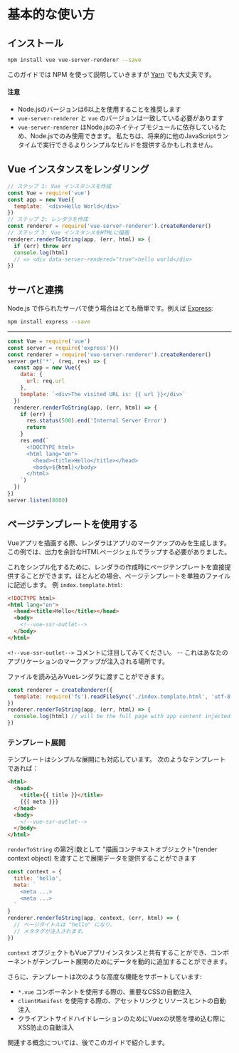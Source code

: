 # 基本的な使い方

## インストール

```bash
npm install vue vue-server-renderer --save
```

このガイドでは NPM を使って説明していきますが [Yarn](https://yarnpkg.com/en/) でも大丈夫です。

#### 注意

- Node.jsのバージョンは6以上を使用することを推奨します
- `vue-server-renderer` と `vue` のバージョンは一致している必要があります
- `vue-server-renderer` はNode.jsのネイティブモジュールに依存しているため、Node.jsでのみ使用できます。 私たちは、将来的に他のJavaScriptランタイムで実行できるよりシンプルなビルドを提供するかもしれません。

## Vue インスタンスをレンダリング

```js
// ステップ 1: Vue インスタンスを作成
const Vue = require('vue')
const app = new Vue({
  template: `<div>Hello World</div>`
})
// ステップ 2: レンダラを作成
const renderer = require('vue-server-renderer').createRenderer()
// ステップ 3: Vue インスタンスをHTMLに描画
renderer.renderToString(app, (err, html) => {
  if (err) throw err
  console.log(html)
  // => <div data-server-rendered="true">hello world</div>
})
```

## サーバと連携

Node.js で作られたサーバで使う場合はとても簡単です。例えば [Express](https://expressjs.com/):

```bash
npm install express --save
```

---

```js
const Vue = require('vue')
const server = require('express')()
const renderer = require('vue-server-renderer').createRenderer()
server.get('*', (req, res) => {
  const app = new Vue({
    data: {
      url: req.url
    },
    template: `<div>The visited URL is: {{ url }}</div>`
  })
  renderer.renderToString(app, (err, html) => {
    if (err) {
      res.status(500).end('Internal Server Error')
      return
    }
    res.end(`
      <!DOCTYPE html>
      <html lang="en">
        <head><title>Hello</title></head>
        <body>${html}</body>
      </html>
    `)
  })
})
server.listen(8080)
```

## ページテンプレートを使用する

Vueアプリを描画する際、レンダラはアプリのマークアップのみを生成します。この例では、出力を余計なHTMLページシェルでラップする必要がありました。

これをシンプル化するために、レンダラの作成時にページテンプレートを直接提供することができます。ほとんどの場合、ページテンプレートを単独のファイルに記述します。 例 `index.template.html`:

```html
<!DOCTYPE html>
<html lang="en">
  <head><title>Hello</title></head>
  <body>
    <!--vue-ssr-outlet-->
  </body>
</html>
```

`<!--vue-ssr-outlet-->` コメントに注目してみてください。 -- これはあなたのアプリケーションのマークアップが注入される場所です。

ファイルを読み込みVueレンダラに渡すことができます。

```js
const renderer = createRenderer({
  template: require('fs').readFileSync('./index.template.html', 'utf-8')
})
renderer.renderToString(app, (err, html) => {
  console.log(html) // will be the full page with app content injected.
})
```

### テンプレート展開

テンプレートはシンプルな展開にも対応しています。 次のようなテンプレートであれば：

```html
<html>
  <head>
    <title>{{ title }}</title>
    {{{ meta }}}
  </head>
  <body>
    <!--vue-ssr-outlet-->
  </body>
</html>
```

`renderToString` の第2引数として "描画コンテキストオブジェクト"(render context object) を渡すことで展開データを提供することができます

```js
const context = {
  title: 'hello',
  meta: `
    <meta ...>
    <meta ...>
  `
}
renderer.renderToString(app, context, (err, html) => {
  // ページタイトルは "hello" になり、
  // メタタグが注入されます。
})
```

`context` オブジェクトもVueアプリインスタンスと共有することができ、コンポーネントがテンプレート展開のためにデータを動的に追加することができます。

さらに、テンプレートは次のような高度な機能をサポートしています:

- `*.vue` コンポーネントを使用する際の、重要なCSSの自動注入
- `clientManifest` を使用する際の、アセットリンクとリソースヒントの自動注入
- クライアントサイドハイドレーションのためにVuexの状態を埋め込む際にXSS防止の自動注入

関連する概念については、後でこのガイドで紹介します。
